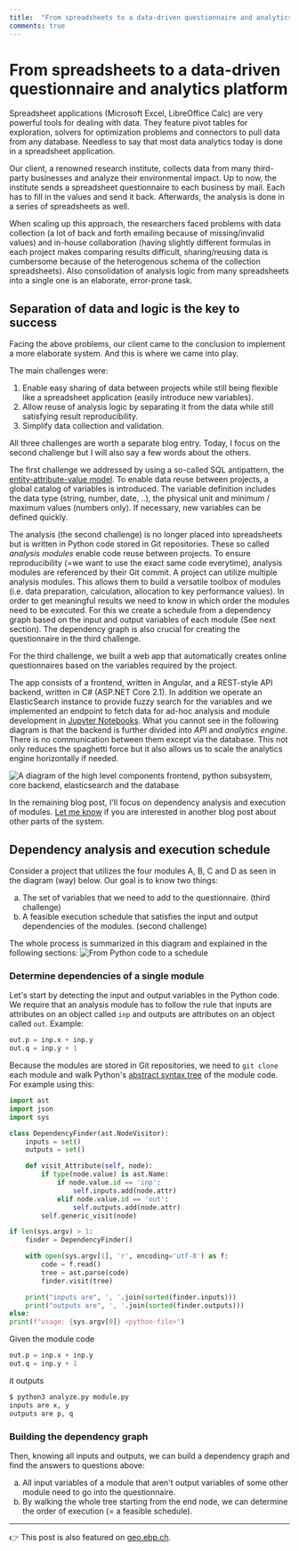 ```yaml
---
title:  "From spreadsheets to a data-driven questionnaire and analytics platform"
comments: true
---
```

# From spreadsheets to a data-driven questionnaire and analytics platform

Spreadsheet applications (Microsoft Excel, LibreOffice Calc) are very powerful tools for dealing with data. They feature pivot tables for exploration, solvers for optimization problems and connectors to pull data from any database. Needless to say that most data analytics today is done in a spreadsheet application.

Our client, a renowned research institute, collects data from many third-party businesses and analyze their environmental impact. Up to now, the institute sends a spreadsheet questionnaire to each business by mail. Each has to fill in the values and send it back. Afterwards, the analysis is done in a series of spreadsheets as well.

When scaling up this approach, the researchers faced problems with data collection (a lot of back and forth emailing because of missing/invalid values) and in-house collaboration (having slightly different formulas in each project makes comparing results difficult, sharing/reusing data is cumbersome because of the heterogenous schema of the collection spreadsheets). Also consolidation of analysis logic from many spreadsheets into a single one is an elaborate, error-prone task.

## Separation of data and logic is the key to success
Facing the above problems, our client came to the conclusion to implement a more elaborate system. And this is where we came into play.

The main challenges were:

1. Enable easy sharing of data between projects while still being flexible like a spreadsheet application (easily introduce new variables).
1. Allow reuse of analysis logic by separating it from the data while still satisfying result reproducibility.
1. Simplify data collection and validation.

All three challenges are worth a separate blog entry. Today, I focus on the second challenge but I will also say a few words about the others.

The first challenge we addressed by using a so-called SQL antipattern, the [entity-attribute-value model](https://en.wikipedia.org/wiki/Entity%E2%80%93attribute%E2%80%93value_model).
To enable data reuse between projects, a global catalog of variables is introduced. The variable definition includes the data type (string, number, date, ..), the physical unit and minimum / maximum values (numbers only). If necessary, new variables can be defined quickly.

The analysis (the second challenge) is no longer placed into spreadsheets but is written in Python code stored in Git repositories. These so called *analysis modules* enable code reuse between projects. To ensure reproducibility (=we want to use the exact same code everytime), analysis modules are referenced by their Git commit. A project can utilize multiple analysis modules. This allows them to build a versatile toolbox of modules (i.e. data preparation, calculation, allocation to key performance values).
In order to get meaningful results we need to know in which order the modules need to be executed. For this we create a schedule from a dependency graph based on the input and output variables of each module (See next section). The dependency graph is also crucial for creating the questionnaire in the third challenge.

For the third challenge, we built a web app that automatically creates online questionnaires based on the variables required by the project.

The app consists of a frontend, written in Angular, and a REST-style API backend, written in C# (ASP.NET Core 2.1). In addition we operate an ElasticSearch instance to provide fuzzy search for the variables and we implemented an endpoint to fetch data for ad-hoc analysis and module development in [Jupyter Notebooks](https://jupyter.org/). What you cannot see in the following diagram is that the backend is further divided into *API* and *analytics engine*. There is no communication between them except via the database. This not only reduces the spaghetti force but it also allows us to scale the analytics engine horizontally if needed.

![A diagram of the high level components frontend, python subsystem, core backend, elasticsearch and the database](/assets/2019-06-20/ComponentOverview.svg)

In the remaining blog post, I'll focus on dependency analysis and execution of modules. [Let me know](https://twitter.com/eliogubser) if you are interested in another blog post about other parts of the system.

## Dependency analysis and execution schedule
Consider a project that utilizes the four modules A, B, C and D as seen in the diagram (way) below. Our goal is to know two things:

<style type="text/css">
    ol.alphabetic { list-style-type: lower-alpha; }
</style>

<ol class="alphabetic">
  <li>The set of variables that we need to add to the questionnaire. (third challenge)</li>
  <li>A feasible execution schedule that satisfies the input and output dependencies of the modules. (second challenge)</li>
</ol>

The whole process is summarized in this diagram and explained in the following sections:
![From Python code to a schedule](/assets/2019-06-20/FromModuleToSchedule.svg)

### Determine dependencies of a single module
Let's start by detecting the input and output variables in the Python code. We require that an analysis module has to follow the rule that inputs are attributes on an object called `inp` and outputs are attributes on an object called `out`. Example:
```python
out.p = inp.x + inp.y
out.q = inp.y + 1
```

Because the modules are stored in Git repositories, we need to `git clone` each module and walk Python's [abstract syntax tree](https://docs.python.org/3/library/ast.html) of the module code. For example using this:

```python
import ast
import json
import sys

class DependencyFinder(ast.NodeVisitor):
    inputs = set()
    outputs = set()

    def visit_Attribute(self, node):
        if type(node.value) is ast.Name:
            if node.value.id == 'inp':
                self.inputs.add(node.attr)
            elif node.value.id == 'out':
                self.outputs.add(node.attr)
        self.generic_visit(node)

if len(sys.argv) > 1:
    finder = DependencyFinder()

    with open(sys.argv[1], 'r', encoding='utf-8') as f:
        code = f.read()
        tree = ast.parse(code)
        finder.visit(tree)

    print("inputs are", ', '.join(sorted(finder.inputs)))
    print("outputs are", ', '.join(sorted(finder.outputs)))
else:
print(f"usage: {sys.argv[0]} <python-file>")
```

Given the module code
```python
out.p = inp.x + inp.y
out.q = inp.y + 1
```
it outputs 
```bash
$ python3 analyze.py module.py
inputs are x, y
outputs are p, q
```

### Building the dependency graph

Then, knowing all inputs and outputs, we can build a dependency graph and find the answers to questions above:
<ol class="alphabetic">
  <li>All input variables of a module that aren't output variables of some other module need to go into the questionnaire.</li>
  <li>By walking the whole tree starting from the end node, we can determine the order of execution (= a feasible schedule).</li>
</ol>

---

👉 This post is also featured on [geo.ebp.ch](https://geo.ebp.ch).

